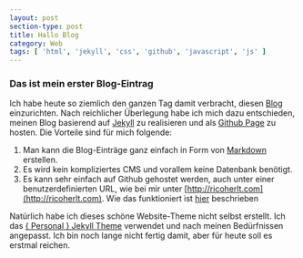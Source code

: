 ```yaml
---
layout: post
section-type: post
title: Hallo Blog
category: Web
tags: [ 'html', 'jekyll', 'css', 'github', 'javascript', 'js' ]
---
```

### Das ist mein erster Blog-Eintrag

Ich habe heute so ziemlich den ganzen Tag damit verbracht, diesen [Blog](https://github.com/rherlt/rherlt.github.io) einzurichten. 
Nach reichlicher Überlegung habe ich mich dazu entschieden, meinen Blog basierend auf [Jekyll](https://jekyllrb.com/) zu realisieren und als [Github Page](https://pages.github.com/)
zu hosten. Die Vorteile sind für mich folgende:

1. Man kann die Blog-Einträge ganz einfach in Form von [Markdown](https://de.wikipedia.org/wiki/Markdown) erstellen.
1. Es wird kein kompliziertes CMS und vorallem keine Datenbank benötigt.
1. Es kann sehr einfach auf Github gehostet werden, auch unter einer benutzerdefinierten URL, wie bei mir unter [http://ricoherlt.com](http://ricoherlt.com). Wie das funktioniert ist [hier](https://help.github.com/articles/using-a-custom-domain-with-github-pages/) beschrieben

Natürlich habe ich dieses schöne Website-Theme nicht selbst erstellt. Ich das [{ Personal } Jekyll Theme](https://github.com/PanosSakkos/personal-jekyll-theme) verwendet und nach meinen Bedürfnissen angepasst.
Ich bin noch lange nicht fertig damit, aber für heute soll es erstmal reichen.

